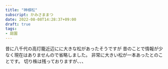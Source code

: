 ```yaml
---
title: "神様松"
subscript: かみさままつ
date: 2022-08-08T14:28:37+09:00
draft: true
tags:
- 庭園
---
```


昔に八千代の高灯籠近辺にに大きな松があったそうですが
昔のことで情報が少なく現在はありませんので省略しました。
非常に大きい松が一本あったとのことです。
切り株は残っておりますが、、、
